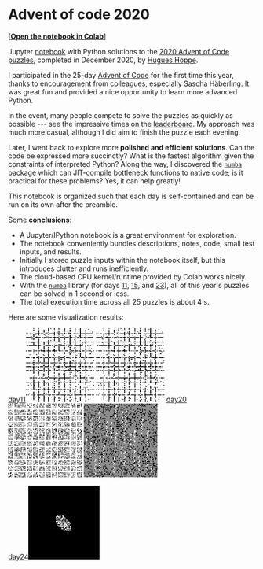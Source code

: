 <a name="top"></a>
# Advent of code 2020

[[**Open the notebook in Colab**]](https://colab.research.google.com/github/hhoppe/advent_of_code/blob/main/2020/advent_of_code_2020.ipynb)

Jupyter [notebook](https://github.com/hhoppe/advent_of_code/blob/main/2020/advent_of_code_2020.ipynb)
with Python solutions to the
[2020 Advent of Code puzzles](https://adventofcode.com/2020),
completed in December 2020,
by [Hugues Hoppe](http://hhoppe.com/).

I participated in the 25-day [Advent of Code](https://adventofcode.com/) for the first time this year, thanks to encouragement from colleagues, especially [Sascha Häberling](https://github.com/shaeberling).  It was great fun and provided a nice opportunity to learn more advanced Python.

In the event, many people compete to solve the puzzles as quickly as possible --- see the impressive times on the [leaderboard](https://adventofcode.com/2020/leaderboard).
My approach was much more casual, although I did aim to finish the puzzle each evening.

Later, I went back to explore more **polished and efficient solutions**.
Can the code be expressed more succinctly?
What is the fastest algorithm given the constraints of interpreted Python?
Along the way, I discovered the [`numba`](https://numba.pydata.org/) package which can JIT-compile bottleneck functions to native code;
is it practical for these problems?  Yes, it can help greatly!

This notebook is organized such that each day is self-contained and can be run on its own after the preamble.

Some **conclusions**:

- A Jupyter/IPython notebook is a great environment for exploration.
- The notebook conveniently bundles descriptions, notes, code, small test inputs, and results.
- Initially I stored puzzle inputs within the notebook itself, but this introduces clutter and runs inefficiently.
- The cloud-based CPU kernel/runtime provided by Colab works nicely.
- With the [`numba`](https://numba.pydata.org/) library (for days [11](#day11), [15](#day15), and [23](#day23)), all of this year's puzzles can be solved in 1 second or less.
- The total execution time across all 25 puzzles is about 4 s.

Here are some visualization results:

<p>
<a href="#day11">day11</a><img src="https://github.com/hhoppe/advent_of_code/raw/main/2020/results/day11a.gif" height="150">
<img src="https://github.com/hhoppe/advent_of_code/raw/main/2020/results/day11b.gif" height="150">
<a href="#day20">day20</a><img src="https://github.com/hhoppe/advent_of_code/raw/main/2020/results/day20a.png" height="150">
<img src="https://github.com/hhoppe/advent_of_code/raw/main/2020/results/day20b.png" height="150">
</p>
<p>
<a href="#day24">day24</a><img src="https://github.com/hhoppe/advent_of_code/raw/main/2020/results/day24.gif" height="150">
</p>
